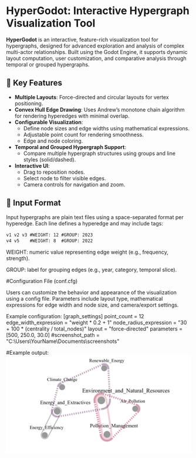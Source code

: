 # HyperGodot: Interactive Hypergraph Visualization Tool

**HyperGodot** is an interactive, feature-rich visualization tool for hypergraphs, designed for advanced exploration and analysis of complex multi-actor relationships. Built using the Godot Engine, it supports dynamic layout computation, user customization, and comparative analysis through temporal or grouped hypergraphs.

## 🧠 Key Features

- **Multiple Layouts**: Force-directed and circular layouts for vertex positioning.
- **Convex Hull Edge Drawing**: Uses Andrew’s monotone chain algorithm for rendering hyperedges with minimal overlap.
- **Configurable Visualization**:
  - Define node sizes and edge widths using mathematical expressions.
  - Adjustable point count for rendering smoothness.
  - Edge and node coloring.
- **Temporal and Grouped Hypergraph Support**:
  - Compare multiple hypergraph structures using groups and line styles (solid/dashed).
- **Interactive UI**:
  - Drag to reposition nodes.
  - Select node to filter visible edges.
  - Camera controls for navigation and zoom.

## 📁 Input Format

Input hypergraphs are plain text files using a space-separated format per hyperedge. Each line defines a hyperedge and may include tags:

```txt
v1 v2 v3 #WEIGHT: 12 #GROUP: 2023
v4 v5    #WEIGHT: 8  #GROUP: 2022
```
WEIGHT: numeric value representing edge weight (e.g., frequency, strength).

GROUP: label for grouping edges (e.g., year, category, temporal slice).

#Configuration File (conf.cfg)

Users can customize the behavior and appearance of the visualization using a config file. Parameters include layout type, mathematical expressions for edge width and node size, and camera/export settings.

Example configuration:
	[graph_settings]
point_count = 12
edge_width_expression = "weight * 0.2 + 1"
node_radius_expression = "30 + 100 * (centrality / total_nodes)"
layout = "force-directed"
parameters = [500, 250.0, 30.0]
#screenshot_path = "C:\\Users\\YourName\\Documents\\screenshots"

#Example output:
	![Alt text](example_h.png)
